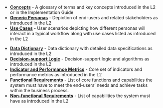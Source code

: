 - [**Concepts**](concepts.html) - A glossary of terms and key concepts introduced in the L2 or in the Implementation Guide
- [**Generic Personas**](personas.html) - Depiction of end-users and related stakeholders as introduced in the L2
- [**Use Cases**](scenarios.html) - User scenarios depicting how different personas will interact in a typical workflow along with use cases listed as introduced in the L2
<!-- [**Business Processes**](business-process.html) - Depiction of business processes as visual workflows as introduced in the L2 -->
- [**Data Dictionary**](dictionary.html) - Data dictionary with detailed data specifications as introduced in the L2
- [**Decision-support Logic**](decision-logic.html) - Decision-support logic and algorithms as introduced in the L2
- [**Indicator and Performance Metrics**](indicators.html) - Core set of indicators and performance metrics as introduced in the L2
- [**Functional Requirements**](functional-requirements.html) - List of core functions and capabilities the system must have to meet the end-users’ needs and achieve tasks within the business process.
- [**Non-functional Requirements**](non-functional-requirements.html) - List of capabilities the system must have as introduced in the L2
